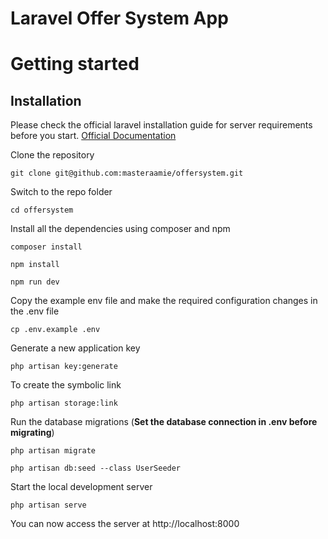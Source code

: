 # Laravel Offer System App

# Getting started

## Installation

Please check the official laravel installation guide for server requirements before you start. [Official Documentation](https://laravel.com/docs/5.4/installation#installation)


Clone the repository

    git clone git@github.com:masteraamie/offersystem.git

Switch to the repo folder

    cd offersystem

Install all the dependencies using composer and npm

    composer install

    npm install

    npm run dev

Copy the example env file and make the required configuration changes in the .env file

    cp .env.example .env

Generate a new application key

    php artisan key:generate

To create the symbolic link

    php artisan storage:link

Run the database migrations (**Set the database connection in .env before migrating**)

    php artisan migrate

    php artisan db:seed --class UserSeeder

Start the local development server

    php artisan serve

You can now access the server at http://localhost:8000

